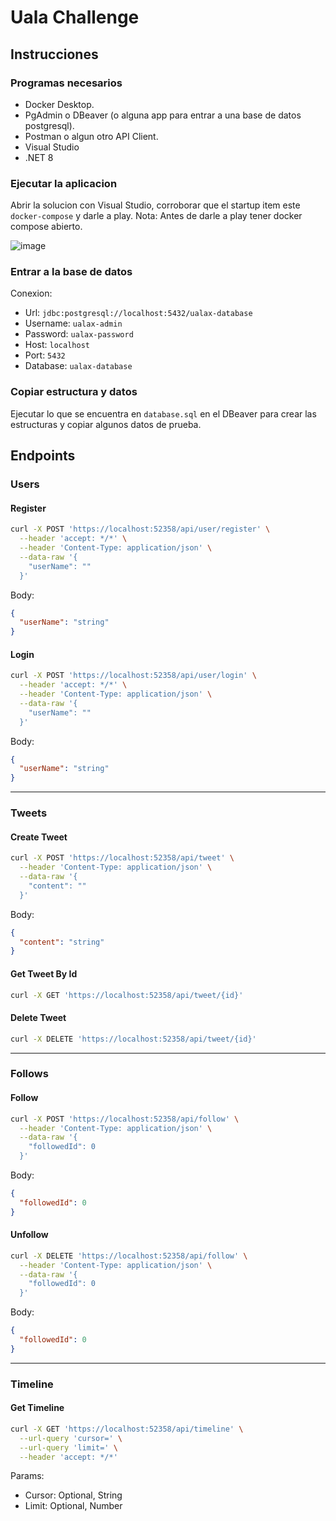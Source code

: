 # Uala Challenge

## Instrucciones

### Programas necesarios

- Docker Desktop.
- PgAdmin o DBeaver (o alguna app para entrar a una base de datos postgresql).
- Postman o algun otro API Client.
- Visual Studio
- .NET 8

### Ejecutar la aplicacion

Abrir la solucion con Visual Studio, corroborar que el startup item este `docker-compose` y darle a play.
Nota: Antes de darle a play tener docker compose abierto.

![image](https://github.com/user-attachments/assets/05dddbd4-0410-4835-bd8c-b687361e166e)

### Entrar a la base de datos

Conexion:

- Url: `jdbc:postgresql://localhost:5432/ualax-database`
- Username: `ualax-admin`
- Password: `ualax-password`
- Host: `localhost`
- Port: `5432`
- Database: `ualax-database`

### Copiar estructura y datos

Ejecutar lo que se encuentra en `database.sql` en el DBeaver para crear las estructuras y copiar algunos datos de prueba.

## Endpoints

### Users

#### Register

```bash
curl -X POST 'https://localhost:52358/api/user/register' \
  --header 'accept: */*' \
  --header 'Content-Type: application/json' \
  --data-raw '{
    "userName": ""
  }'
```

Body:
```json
{
  "userName": "string"
}
```

#### Login

```bash
curl -X POST 'https://localhost:52358/api/user/login' \
  --header 'accept: */*' \
  --header 'Content-Type: application/json' \
  --data-raw '{
    "userName": ""
  }'
```

Body:
```json
{
  "userName": "string"
}
```

---

### Tweets

#### Create Tweet

```bash
curl -X POST 'https://localhost:52358/api/tweet' \
  --header 'Content-Type: application/json' \
  --data-raw '{
    "content": ""
  }'
```

Body:

```json
{
  "content": "string"
}
```

#### Get Tweet By Id

```bash
curl -X GET 'https://localhost:52358/api/tweet/{id}'
```

#### Delete Tweet

```bash
curl -X DELETE 'https://localhost:52358/api/tweet/{id}'
```

---

### Follows

#### Follow

```bash
curl -X POST 'https://localhost:52358/api/follow' \
  --header 'Content-Type: application/json' \
  --data-raw '{
    "followedId": 0
  }'
```

Body:

```json
{
  "followedId": 0
}
```

#### Unfollow

```bash
curl -X DELETE 'https://localhost:52358/api/follow' \
  --header 'Content-Type: application/json' \
  --data-raw '{
    "followedId": 0
  }'
```

Body:

```json
{
  "followedId": 0
}
```

---

### Timeline

#### Get Timeline

```bash
curl -X GET 'https://localhost:52358/api/timeline' \
  --url-query 'cursor=' \
  --url-query 'limit=' \
  --header 'accept: */*'
```

Params:

- Cursor: Optional, String
- Limit: Optional, Number
  

